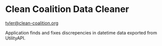 # Clean Coalition Data Cleaner
tyler@clean-coalition.org

Application finds and fixes discrepencies in datetime data exported from UtilityAPI.
